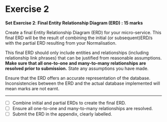 # Exercise 2

**Set Exercise 2**:  **Final Entity Relationship Diagram (ERD) : 15 marks**

Create a final Entity Relationship Diagram (ERD) for your micro-service.  This final ERD will be the result of combining the initial (or subsequent)ERD/s with the partial ERD resulting from your Normalisation.

This final ERD should only include entities and relationships (including relationship link phrases) that can be justified from reasonable assumptions.  **Make sure that all one-to-one and many-to-many relationships are resolved prior to submission.**  State any assumptions you have made.

Ensure that the ERD offers an accurate representation of the database. Inconsistencies between the ERD and the actual database implemented will mean marks are not earnt.

---


- [ ] Combine initial and partial ERDs to create the final ERD.
- [ ] Ensure all one-to-one and many-to-many relationships are resolved.
- [ ] Submit the ERD in the appendix, clearly labelled.
